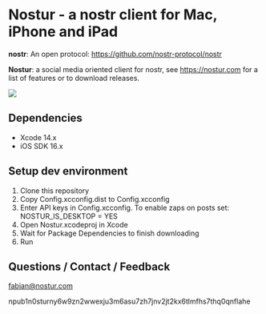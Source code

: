 # Nostur - a nostr client for Mac, iPhone and iPad

**nostr**: An open protocol: https://github.com/nostr-protocol/nostr

**Nostur**: a social media oriented client for nostr, see https://nostur.com for a list of features or to download releases.

![](https://nostur.com/screenshots/c/nostur-ui.png)

## Dependencies

- Xcode 14.x
- iOS SDK 16.x

## Setup dev environment

1. Clone this repository
2. Copy Config.xcconfig.dist to Config.xcconfig
3. Enter API keys in Config.xcconfig. To enable zaps on posts set: NOSTUR_IS_DESKTOP = YES
4. Open Nostur.xcodeproj in Xcode
5. Wait for Package Dependencies to finish downloading
6. Run


## Questions / Contact / Feedback

fabian@nostur.com 

npub1n0sturny6w9zn2wwexju3m6asu7zh7jnv2jt2kx6tlmfhs7thq0qnflahe
